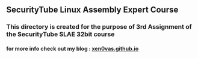 ## SecurityTube Linux Assembly Expert Course

### This directory is created for the purpose of 3rd Assignment of the SecurityTube SLAE 32bit course

#### for more info check out my blog : [xen0vas.github.io](https://xen0vas.github.io/SLAE32-Assignment-3-EggHunter/#)
